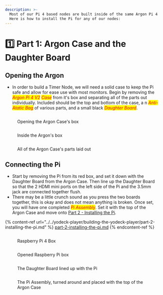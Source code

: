 ```yaml
---
description: >-
  Most of our Pi 4 based nodes are built inside of the same Argon Pi 4 V2 Case.
  Here is how to install the Pi for any of our nodes:
---
```


# 1️⃣ Part 1: Argon Case and the Daughter Board

## Opening the Argon

* In order to build a Timer Node, we will need a solid case to keep the Pi safe and allow for ease use with most monitors. Begin by removing the _<mark style="color:red;">Argon Pi 4 V2</mark>_ _<mark style="color:red;">Case</mark>_ from it's box and separating all of the parts out individually. Included should be the top and bottom of the case, a n _<mark style="color:red;">Anti-Atatic Bag</mark>_ of various parts, and a small black _<mark style="color:red;">Daughter Board</mark>_.

<div data-full-width="true">

<figure><img src="../../../../.gitbook/assets/IMG_1289 Medium.jpeg" alt=""><figcaption><p>Opening the Argon Case's box</p></figcaption></figure>

 

<figure><img src="../../../../.gitbook/assets/IMG_1290 Medium.jpeg" alt=""><figcaption><p>Inside the Argon's box</p></figcaption></figure>

 

<figure><img src="../../../../.gitbook/assets/IMG_1293 Medium.jpeg" alt=""><figcaption><p>All of the Argon Case's parts laid out</p></figcaption></figure>

</div>

## Connecting the Pi

* Start by removing the Pi from its red box, and set it down with the Daughter Board from the Argon Case. Then line up the Daughter Board so that the 2 HDMI mini ports on the left side of the Pi and the 3.5mm jack are connected together flush.
* There may be a little crunch sound as you press the two boards together, this is okay and does not mean anything is broken. Once set, you will have one completed _<mark style="color:red;">Pi Assembly</mark>_. Set it with the top of the Argon Case and move onto [Part 2 - Installing the Pi](../../yodeck-player/building-the-yodeck-player/part-2-installing-the-pi.md).

{% content-ref url="../../yodeck-player/building-the-yodeck-player/part-2-installing-the-pi.md" %}
[part-2-installing-the-pi.md](../../yodeck-player/building-the-yodeck-player/part-2-installing-the-pi.md)
{% endcontent-ref %}

<div>

<figure><img src="../../../../.gitbook/assets/IMG_1294 Medium.jpeg" alt=""><figcaption><p>Raspberry Pi 4 Box</p></figcaption></figure>

 

<figure><img src="../../../../.gitbook/assets/IMG_1295 Medium.jpeg" alt=""><figcaption><p>Opened Raspberry Pi box</p></figcaption></figure>

</div>

<div>

<figure><img src="../../../../.gitbook/assets/IMG_1296 Medium.jpeg" alt=""><figcaption><p>The Daughter Board lined up with the Pi</p></figcaption></figure>

 

<figure><img src="../../../../.gitbook/assets/IMG_1299 Medium.jpeg" alt=""><figcaption><p>The Pi Assembly, turned around and placed with the top of the Argon Case</p></figcaption></figure>

</div>

